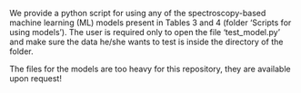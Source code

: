 We provide a python script for using any of the spectroscopy-based machine learning (ML) models present in Tables 3 and 4 (folder ‘Scripts for using models’). The user is required only to open the file ‘test_model.py’ and make sure the data he/she wants to test is inside the directory of the folder.

The files for the models are too heavy for this repository, they are available upon request!
